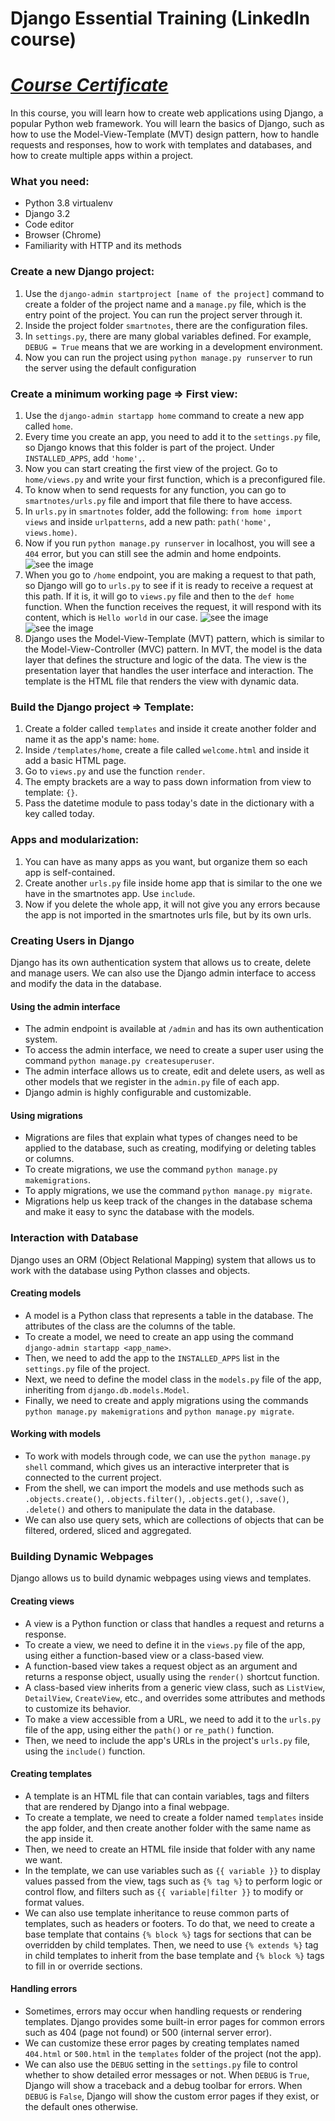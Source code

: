 # Django Essential Training (LinkedIn course)
# [*Course Certificate*]()

In this course, you will learn how to create web applications using Django, a popular Python web framework. You will learn the basics of Django, such as how to use the Model-View-Template (MVT) design pattern, how to handle requests and responses, how to work with templates and databases, and how to create multiple apps within a project.

### What you need:

- Python 3.8 virtualenv
- Django 3.2
- Code editor
- Browser (Chrome)
- Familiarity with HTTP and its methods

### Create a new Django project:

1. Use the `django-admin startproject [name of the project]` command to create a folder of the project name and a `manage.py` file, which is the entry point of the project. You can run the project server through it.
2. Inside the project folder `smartnotes`, there are the configuration files.
3. In `settings.py`, there are many global variables defined. For example, `DEBUG = True` means that we are working in a development environment.
4. Now you can run the project using `python manage.py runserver` to run the server using the default configuration

### Create a minimum working page => First view:

1. Use the `django-admin startapp home` command to create a new app called `home`.
2. Every time you create an app, you need to add it to the `settings.py` file, so Django knows that this folder is part of the project. Under `INSTALLED_APPS`, add `'home',`.
3. Now you can start creating the first view of the project. Go to `home/views.py` and write your first function, which is a preconfigured file.
4. To know when to send requests for any function, you can go to `smartnotes/urls.py` file and import that file there to have access.
5. In `urls.py` in `smartnotes` folder, add the following: `from home import views` and inside `urlpatterns`, add a new path: `path('home', views.home)`.
6. Now if you run `python manage.py runserver` in localhost, you will see a `404` error, but you can still see the admin and home endpoints.
![see the image](images/404.png "First Image")
7. When you go to `/home` endpoint, you are making a request to that path, so Django will go to `urls.py` to see if it is ready to receive a request at this path. If it is, it will go to `views.py` file and then to the `def home` function. When the function receives the request, it will respond with its content, which is `Hello world` in our case.
![see the image](images/Function.png "Second Image")
![see the image](images/home.png "Third Image")
8. Django uses the Model-View-Template (MVT) pattern, which is similar to the Model-View-Controller (MVC) pattern. In MVT, the model is the data layer that defines the structure and logic of the data. The view is the presentation layer that handles the user interface and interaction. The template is the HTML file that renders the view with dynamic data.

### Build the Django project => Template:

1. Create a folder called `templates` and inside it create another folder and name it as the app's name: `home`.
2. Inside `/templates/home`, create a file called `welcome.html` and inside it add a basic HTML page.
3. Go to `views.py` and use the function `render`.
4. The empty brackets are a way to pass down information from view to template: `{}`.
5. Pass the datetime module to pass today's date in the dictionary with a key called today.

### Apps and modularization:

1. You can have as many apps as you want, but organize them so each app is self-contained.
2. Create another `urls.py` file inside home app that is similar to the one we have in the smartnotes app. Use `include`.
3. Now if you delete the whole app, it will not give you any errors because the app is not imported in the smartnotes urls file, but by its own urls.

### Creating Users in Django

Django has its own authentication system that allows us to create, delete and manage users. We can also use the Django admin interface to access and modify the data in the database.

#### Using the admin interface

- The admin endpoint is available at `/admin` and has its own authentication system.
- To access the admin interface, we need to create a super user using the command `python manage.py createsuperuser`.
- The admin interface allows us to create, edit and delete users, as well as other models that we register in the `admin.py` file of each app.
- Django admin is highly configurable and customizable.

#### Using migrations

- Migrations are files that explain what types of changes need to be applied to the database, such as creating, modifying or deleting tables or columns.
- To create migrations, we use the command `python manage.py makemigrations`.
- To apply migrations, we use the command `python manage.py migrate`.
- Migrations help us keep track of the changes in the database schema and make it easy to sync the database with the models.

### Interaction with Database

Django uses an ORM (Object Relational Mapping) system that allows us to work with the database using Python classes and objects.

#### Creating models

- A model is a Python class that represents a table in the database. The attributes of the class are the columns of the table.
- To create a model, we need to create an app using the command `django-admin startapp <app_name>`.
- Then, we need to add the app to the `INSTALLED_APPS` list in the `settings.py` file of the project.
- Next, we need to define the model class in the `models.py` file of the app, inheriting from `django.db.models.Model`.
- Finally, we need to create and apply migrations using the commands `python manage.py makemigrations` and `python manage.py migrate`.

#### Working with models

- To work with models through code, we can use the `python manage.py shell` command, which gives us an interactive interpreter that is connected to the current project.
- From the shell, we can import the models and use methods such as `.objects.create()`, `.objects.filter()`, `.objects.get()`, `.save()`, `.delete()` and others to manipulate the data in the database.
- We can also use query sets, which are collections of objects that can be filtered, ordered, sliced and aggregated.

### Building Dynamic Webpages

Django allows us to build dynamic webpages using views and templates.

#### Creating views

- A view is a Python function or class that handles a request and returns a response.
- To create a view, we need to define it in the `views.py` file of the app, using either a function-based view or a class-based view.
- A function-based view takes a request object as an argument and returns a response object, usually using the `render()` shortcut function.
- A class-based view inherits from a generic view class, such as `ListView`, `DetailView`, `CreateView`, etc., and overrides some attributes and methods to customize its behavior.
- To make a view accessible from a URL, we need to add it to the `urls.py` file of the app, using either the `path()` or `re_path()` function.
- Then, we need to include the app's URLs in the project's `urls.py` file, using the `include()` function.

#### Creating templates

- A template is an HTML file that can contain variables, tags and filters that are rendered by Django into a final webpage.
- To create a template, we need to create a folder named `templates` inside the app folder, and then create another folder with the same name as the app inside it.
- Then, we need to create an HTML file inside that folder with any name we want.
- In the template, we can use variables such as `{{ variable }}` to display values passed from the view, tags such as `{% tag %}` to perform logic or control flow, and filters such as `{{ variable|filter }}` to modify or format values.
- We can also use template inheritance to reuse common parts of templates, such as headers or footers. To do that, we need to create a base template that contains `{% block %}` tags for sections that can be overridden by child templates. Then, we need to use `{% extends %}` tag in child templates to inherit from the base template and `{% block %}` tags to fill in or override sections.

#### Handling errors

- Sometimes, errors may occur when handling requests or rendering templates. Django provides some built-in error pages for common errors such as 404 (page not found) or 500 (internal server error).
- We can customize these error pages by creating templates named `404.html` or `500.html` in the `templates` folder of the project (not the app).
- We can also use the `DEBUG` setting in the `settings.py` file to control whether to show detailed error messages or not. When `DEBUG` is `True`, Django will show a traceback and a debug toolbar for errors. When `DEBUG` is `False`, Django will show the custom error pages if they exist, or the default ones otherwise.




